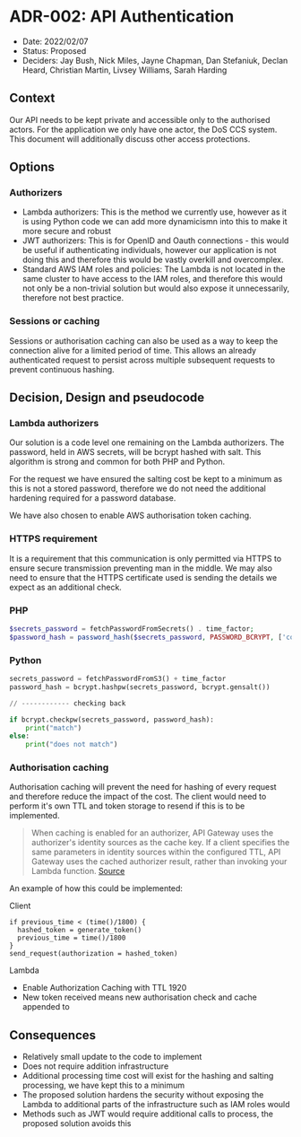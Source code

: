 # ADR-002: API Authentication

* Date: 2022/02/07
* Status: Proposed
* Deciders: Jay Bush, Nick Miles, Jayne Chapman, Dan Stefaniuk, Declan Heard, Christian Martin, Livsey Williams, Sarah Harding

## Context
Our API needs to be kept private and accessible only to the authorised actors. For the application we only have one actor, the DoS CCS system. This document will additionally discuss other access protections.

## Options

### Authorizers

* Lambda authorizers: This is the method we currently use, however as it is using Python code we can add more dynamicismn into this to make it more secure and robust
* JWT authorizers: This is for OpenID and Oauth connections - this would be useful if authenticating individuals, however our application is not doing this and therefore this would be vastly overkill and overcomplex.
* Standard AWS IAM roles and policies: The Lambda is not located in the same cluster to have access to the IAM roles, and therefore this would not only be a non-trivial solution but would also expose it unnecessarily, therefore not best practice.

### Sessions or caching

Sessions or authorisation caching can also be used as a way to keep the connection alive for a limited period of time. This allows an already authenticated request to persist across multiple subsequent requests to prevent continuous hashing.

## Decision, Design and pseudocode

### Lambda authorizers

Our solution is a code level one remaining on the Lambda authorizers. The password, held in AWS secrets, will be bcrypt hashed with salt. This algorithm is strong and common for both PHP and Python.

For the request we have ensured the salting cost be kept to a minimum as this is not a stored password, therefore we do not need the additional hardening required for a password database.

We have also chosen to enable AWS authorisation token caching.
### HTTPS requirement

It is a requirement that this communication is only permitted via HTTPS to ensure secure transmission preventing man in the middle. We may also need to ensure that the HTTPS certificate used is sending the details we expect as an additional check.

### PHP

```php
$secrets_password = fetchPasswordFromSecrets() . time_factor;
$password_hash = password_hash($secrets_password, PASSWORD_BCRYPT, ['cost' => 4]));
```

### Python

```python
secrets_password = fetchPasswordFromS3() + time_factor
password_hash = bcrypt.hashpw(secrets_password, bcrypt.gensalt())

// ------------ checking back

if bcrypt.checkpw(secrets_password, password_hash):
    print("match")
else:
    print("does not match")
```

### Authorisation caching

Authorisation caching will prevent the need for hashing of every request and therefore reduce the impact of the cost. The client would need to perform it's own TTL and token storage to resend if this is to be implemented.

> When caching is enabled for an authorizer, API Gateway uses the authorizer's identity sources as the cache key. If a client specifies the same parameters in identity sources within the configured TTL, API Gateway uses the cached authorizer result, rather than invoking your Lambda function.
> [Source](https://docs.aws.amazon.com/apigateway/latest/developerguide/http-api-lambda-authorizer.html)

An example of how this could be implemented:

Client

```pseudocode
if previous_time < (time()/1800) {
  hashed_token = generate_token()
  previous_time = time()/1800
}
send_request(authorization = hashed_token)
```

Lambda

* Enable Authorization Caching with TTL 1920
* New token received means new authorisation check and cache appended to

## Consequences

* Relatively small update to the code to implement
* Does not require addition infrastructure
* Additional processing time cost will exist for the hashing and salting processing, we have kept this to a minimum
* The proposed solution hardens the security without exposing the Lambda to additional parts of the infrastructure such as IAM roles would
* Methods such as JWT would require additional calls to process, the proposed solution avoids this
